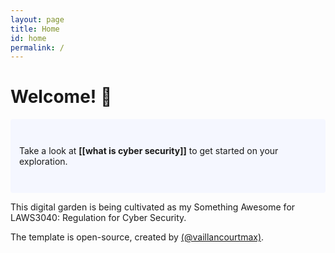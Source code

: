 ```yaml
---
layout: page
title: Home
id: home
permalink: /
---
```


# Welcome! 🌱

<p style="padding: 3em 1em; background: #f5f7ff; border-radius: 4px;">
  Take a look at <span style="font-weight: bold">[[what is cyber security]]</span> to get started on your exploration.
</p>

This digital garden is being cultivated as my Something Awesome for LAWS3040: Regulation for Cyber Security.

The template is open-source, created by [(@vaillancourtmax)](https://twitter.com/vaillancourtmax). 

<style>
  .wrapper {
    max-width: 46em;
  }
</style>
